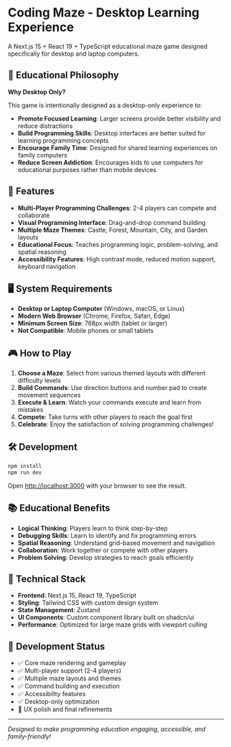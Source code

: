 # Coding Maze - Desktop Learning Experience

A Next.js 15 + React 19 + TypeScript educational maze game designed specifically for desktop and laptop computers.

## 🎯 Educational Philosophy

**Why Desktop Only?**

This game is intentionally designed as a desktop-only experience to:

- **Promote Focused Learning**: Larger screens provide better visibility and reduce distractions
- **Build Programming Skills**: Desktop interfaces are better suited for learning programming concepts
- **Encourage Family Time**: Designed for shared learning experiences on family computers
- **Reduce Screen Addiction**: Encourages kids to use computers for educational purposes rather than mobile devices

## 🚀 Features

- **Multi-Player Programming Challenges**: 2-4 players can compete and collaborate
- **Visual Programming Interface**: Drag-and-drop command building
- **Multiple Maze Themes**: Castle, Forest, Mountain, City, and Garden layouts
- **Educational Focus**: Teaches programming logic, problem-solving, and spatial reasoning
- **Accessibility Features**: High contrast mode, reduced motion support, keyboard navigation

## 🖥️ System Requirements

- **Desktop or Laptop Computer** (Windows, macOS, or Linux)
- **Modern Web Browser** (Chrome, Firefox, Safari, Edge)
- **Minimum Screen Size**: 768px width (tablet or larger)
- **Not Compatible**: Mobile phones or small tablets

## 🎮 How to Play

1. **Choose a Maze**: Select from various themed layouts with different difficulty levels
2. **Build Commands**: Use direction buttons and number pad to create movement sequences
3. **Execute & Learn**: Watch your commands execute and learn from mistakes
4. **Compete**: Take turns with other players to reach the goal first
5. **Celebrate**: Enjoy the satisfaction of solving programming challenges!

## 🛠️ Development

```bash
npm install
npm run dev
```

Open [http://localhost:3000](http://localhost:3000) with your browser to see the result.

## 📚 Educational Benefits

- **Logical Thinking**: Players learn to think step-by-step
- **Debugging Skills**: Learn to identify and fix programming errors
- **Spatial Reasoning**: Understand grid-based movement and navigation
- **Collaboration**: Work together or compete with other players
- **Problem Solving**: Develop strategies to reach goals efficiently

## 🎨 Technical Stack

- **Frontend**: Next.js 15, React 19, TypeScript
- **Styling**: Tailwind CSS with custom design system
- **State Management**: Zustand
- **UI Components**: Custom component library built on shadcn/ui
- **Performance**: Optimized for large maze grids with viewport culling

## 🚧 Development Status

- ✅ Core maze rendering and gameplay
- ✅ Multi-player support (2-4 players)
- ✅ Multiple maze layouts and themes
- ✅ Command building and execution
- ✅ Accessibility features
- ✅ Desktop-only optimization
- 🔄 UX polish and final refinements

---

*Designed to make programming education engaging, accessible, and family-friendly!*
